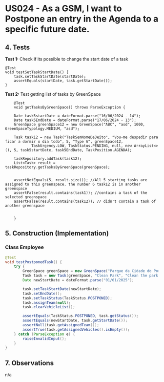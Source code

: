 # US024 - As a GSM, I want to Postpone an entry in the Agenda to a specific future date.

## 4. Tests 

**Test 1:**  Check if its possible to change the start date of a task

	@Test
    void testSetTaskStartDate() {
        task.setTaskStartDate(startDate);
        assertEquals(startDate, task.getStartDate());
    }
	

**Test 2:** Test getting list of tasks by GreenSpace

        @Test
        void getTasksByGreenSpace() throws ParseException {

        Date task5startDate = dateFormat.parse("16/06/2024 - 14");
        Date task5EndDate = dateFormat.parse("17/06/2024 - 13");
        GreenSpace greenSpace12 = new GreenSpace("ABC", "asd", 1000, GreenSpaceTypology.MEDIUM, "asd");

        Task task12 = new Task("TaskSemNomeDeJeito", "Vou-me despedir para ficar a dormir o dia todo", 5, "Type A", greenSpace12,
                TaskUrgency.LOW, TaskStatus.PENDING, null, new ArrayList<>(), 5, task5startDate, task5EndDate, TaskPosition.AGENDA);

        taskRepository.addTask(task12);
        List<Task> result = taskRepository.getTasksByGreenSpace(greenSpace);


        assertNotEquals(5, result.size()); //All 5 starting tasks are assigned to this greenspace, the number 6 task12 is in another greenspace
        assertFalse(result.contains(task1)); //contains a task of the selected greenspace
        assertFalse(result.contains(task12)); // didn't contain a task of another greenspace


        }


## 5. Construction (Implementation)

### Class Employee 

```java
@Test
void testPostponedTask() {
    try {
        GreenSpace greenSpace = new GreenSpace("Parque da Cidade do Porto", "Porto", 99.6, GreenSpaceTypology.LARGE, "Green Space Manager");
        Task task = new Task(greenSpace, "Clean Park", "Clean the park area", TaskUrgency.HIGH, 120, TaskPosition.TODOLIST, 99999);
        Date newStartDate = dateFormat.parse("01/01/2025");

        task.setTaskStartDate(newStartDate);
        task.setEndDate();
        task.setTaskStatus(TaskStatus.POSTPONED);
        task.assignTeam(null);
        task.clearVehicleList();

        assertEquals(TaskStatus.POSTPONED, task.getStatus());
        assertEquals(newStartDate, task.getStartDate());
        assertNull(task.getAssignedTeam());
        assertTrue(task.getAssignedVehicles().isEmpty());
    } catch (ParseException e) {
        raiseInvalidInput();
    }
}
```




## 7. Observations

n/a